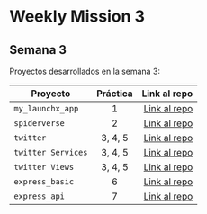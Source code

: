 # Weekly Mission 3
## Semana 3 

Proyectos desarrollados en la semana 3:

| Proyecto | Práctica | Link al repo |
| ------------- |:-------------:| -----:|
|`my_launchx_app`|1|[Link al repo](https://github.com/HectorBusSan/my_launch_app)|
|`spiderverse`|2|[Link al repo](https://github.com/HectorBusSan/Spiderverses)|
|`twitter`|3, 4, 5|[Link al repo](https://github.com/HectorBusSan/Twitter)|
|`twitter Services`|3, 4, 5|[Link al repo](https://github.com/HectorBusSan/Services)|
|`twitter Views`|3, 4, 5|[Link al repo](https://github.com/HectorBusSan/Views)|
|`express_basic`|6|[Link al repo](https://github.com/HectorBusSan/Express_Basic)|
|`express_api`|7|[Link al repo](https://github.com/HectorBusSan/Express_API)|
